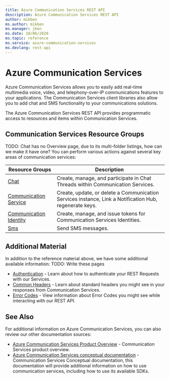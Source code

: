 ```yaml
---
title: Azure Communication Services REST API
description: Azure Communication Services REST API
author: mikben
ms.author: mikben
ms.manager: jken
ms.date: 10/06/2020
ms.topic: reference
ms.service: azure-communication-services
ms.devlang: rest-api
---
```

# Azure Communication Services

Azure Communication Services allows you to easily add real-time multimedia voice, video, and telephony-over-IP communications features to your applications. The Communication Services client libraries also allow you to add chat and SMS functionality to your communications solutions.

The Azure Communication Services REST API provides programmatic access to resources and items within Communication Services.

## Communication Services Resource Groups

TODO: Chat has no Overview page, due to its multi-folder listings, how can we make it have one?
You can perform various actions against several key areas of communication services:

| Resource Groups                                                                       | Description                                                                                            |
| ------------------------------------------------------------------------------------- | ------------------------------------------------------------------------------------------------------ |
| [Chat](xref:communication.chat)                                                       | Create, manage, and participate in Chat Threads within Communication Services.                         |
| [Communication Service](xref:management.azure.com.communication.communicationservice) | Create, update, or delete a Communication Services instance, Link a Notification Hub, regenerate keys. |
| [Communication Identity](xref:communication.communicationidentity)                    | Create, manage, and issue tokens for Communication Services Identities.                                |
| [Sms](xref:communication.sms)                                                         | Send SMS messages.                                                                                     |

## Additional Material

In addition to the reference material above, we have some additional available information:
TODO: Write these pages

- [Authentication](authentication.md) - Learn about how to authenticate your REST Requests with our Services.
- [Common Headers](headers.md) - Learn about standard headers you might see in your responses from Communication Services.
- [Error Codes](errorcodes.md) - View information about Error Codes you might see while interacting with our REST API.

## See Also

For additional information on Azure Communication Services, you can also review our other documentation sources:

- [Azure Communication Services Product Overview](https://azure.microsoft.com/services/communication-services/) - Communication Services product overview.
- [Azure Communication Services conceptual documentation](https://docs.microsoft.com/azure/communication-services/overview) - Communication Services Conceptual documentation, this documentation will provide additional information on how to use communication services, including how to use its available SDKs.
